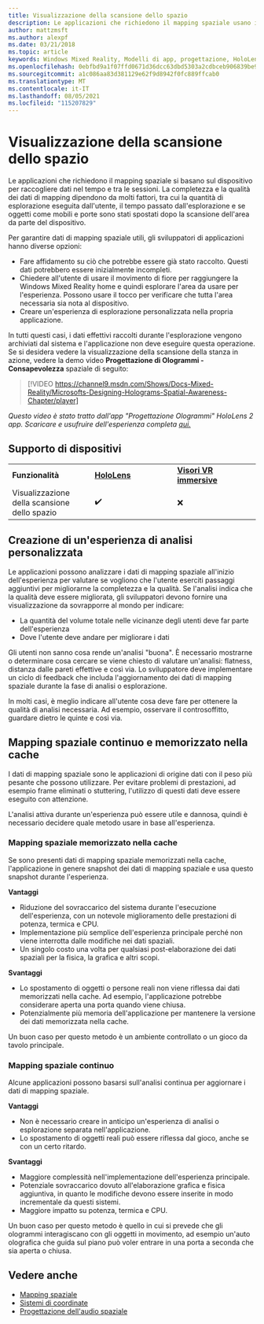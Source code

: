 ```yaml
---
title: Visualizzazione della scansione dello spazio
description: Le applicazioni che richiedono il mapping spaziale usano il dispositivo per raccogliere dati nel tempo e tra le sessioni.
author: mattzmsft
ms.author: alexpf
ms.date: 03/21/2018
ms.topic: article
keywords: Windows Mixed Reality, Modelli di app, progettazione, HoloLens, scansione della stanza, mapping spaziale, mesh, visore VR di realtà mista, visore VR di realtà mista windows, visore VR di realtà virtuale, HoloLens
ms.openlocfilehash: 0ebfbd9a1f07ffd0671d36dcc63dbd5303a2cdbceb906839be9736f43de76937
ms.sourcegitcommit: a1c086aa83d381129e62f9d8942f0fc889ffcab0
ms.translationtype: MT
ms.contentlocale: it-IT
ms.lasthandoff: 08/05/2021
ms.locfileid: "115207829"
---
```

# <a name="room-scan-visualization"></a>Visualizzazione della scansione dello spazio

Le applicazioni che richiedono il mapping spaziale si basano sul dispositivo per raccogliere dati nel tempo e tra le sessioni. La completezza e la qualità dei dati di mapping dipendono da molti fattori, tra cui la quantità di esplorazione eseguita dall'utente, il tempo passato dall'esplorazione e se oggetti come mobili e porte sono stati spostati dopo la scansione dell'area da parte del dispositivo.

Per garantire dati di mapping spaziale utili, gli sviluppatori di applicazioni hanno diverse opzioni:
* Fare affidamento su ciò che potrebbe essere già stato raccolto. Questi dati potrebbero essere inizialmente incompleti.
* Chiedere all'utente di usare il movimento di fiore per raggiungere la Windows Mixed Reality home e quindi esplorare l'area da usare per l'esperienza. Possono usare il tocco per verificare che tutta l'area necessaria sia nota al dispositivo.
* Creare un'esperienza di esplorazione personalizzata nella propria applicazione.

In tutti questi casi, i dati effettivi raccolti durante l'esplorazione vengono archiviati dal sistema e l'applicazione non deve eseguire questa operazione. Se si desidera vedere la visualizzazione della scansione della stanza in azione, vedere la demo video **Progettazione di Ologrammi - Consapevolezza** spaziale di seguito:

> [!VIDEO https://channel9.msdn.com/Shows/Docs-Mixed-Reality/Microsofts-Designing-Holograms-Spatial-Awareness-Chapter/player]

*Questo video è stato tratto dall'app "Progettazione Ologrammi" HoloLens 2 app. Scaricare e usufruire dell'esperienza completa [qui.](https://aka.ms/dhapp)*

## <a name="device-support"></a>Supporto di dispositivi

<table>
    <colgroup>
    <col width="33%" />
    <col width="33%" />
    <col width="33%" />
    </colgroup>
    <tr>
        <td><strong>Funzionalità</strong></td>
        <td><a href="/hololens/hololens1-hardware"><strong>HoloLens</strong></a></td>
        <td><a href="../discover/immersive-headset-hardware-details.md"><strong>Visori VR immersive</strong></a></td>
    </tr>
     <tr>
        <td>Visualizzazione della scansione dello spazio</td>
        <td>✔️</td>
        <td>❌</td>
    </tr>
</table>

## <a name="building-a-custom-scanning-experience"></a>Creazione di un'esperienza di analisi personalizzata

Le applicazioni possono analizzare i dati di mapping spaziale all'inizio dell'esperienza per valutare se vogliono che l'utente eserciti passaggi aggiuntivi per migliorarne la completezza e la qualità. Se l'analisi indica che la qualità deve essere migliorata, gli sviluppatori devono fornire una visualizzazione da sovrapporre al mondo per indicare:
* La quantità del volume totale nelle vicinanze degli utenti deve far parte dell'esperienza
* Dove l'utente deve andare per migliorare i dati

Gli utenti non sanno cosa rende un'analisi "buona". È necessario mostrarne o determinare cosa cercare se viene chiesto di valutare un'analisi: flatness, distanza dalle pareti effettive e così via. Lo sviluppatore deve implementare un ciclo di feedback che includa l'aggiornamento dei dati di mapping spaziale durante la fase di analisi o esplorazione.

In molti casi, è meglio indicare all'utente cosa deve fare per ottenere la qualità di analisi necessaria. Ad esempio, osservare il controsoffitto, guardare dietro le quinte e così via.

## <a name="cached-versus-continuous-spatial-mapping"></a>Mapping spaziale continuo e memorizzato nella cache

I dati di mapping spaziale sono le applicazioni di origine dati con il peso più pesante che possono utilizzare. Per evitare problemi di prestazioni, ad esempio frame eliminati o stuttering, l'utilizzo di questi dati deve essere eseguito con attenzione.

L'analisi attiva durante un'esperienza può essere utile e dannosa, quindi è necessario decidere quale metodo usare in base all'esperienza.

### <a name="cached-spatial-mapping"></a>Mapping spaziale memorizzato nella cache

Se sono presenti dati di mapping spaziale memorizzati nella cache, l'applicazione in genere snapshot dei dati di mapping spaziale e usa questo snapshot durante l'esperienza.

**Vantaggi**
* Riduzione del sovraccarico del sistema durante l'esecuzione dell'esperienza, con un notevole miglioramento delle prestazioni di potenza, termica e CPU.
* Implementazione più semplice dell'esperienza principale perché non viene interrotta dalle modifiche nei dati spaziali.
* Un singolo costo una volta per qualsiasi post-elaborazione dei dati spaziali per la fisica, la grafica e altri scopi.

**Svantaggi**
* Lo spostamento di oggetti o persone reali non viene riflessa dai dati memorizzati nella cache. Ad esempio, l'applicazione potrebbe considerare aperta una porta quando viene chiusa.
* Potenzialmente più memoria dell'applicazione per mantenere la versione dei dati memorizzata nella cache.

Un buon caso per questo metodo è un ambiente controllato o un gioco da tavolo principale.

### <a name="continuous-spatial-mapping"></a>Mapping spaziale continuo

Alcune applicazioni possono basarsi sull'analisi continua per aggiornare i dati di mapping spaziale.

**Vantaggi**
* Non è necessario creare in anticipo un'esperienza di analisi o esplorazione separata nell'applicazione.
* Lo spostamento di oggetti reali può essere riflessa dal gioco, anche se con un certo ritardo.

**Svantaggi**
* Maggiore complessità nell'implementazione dell'esperienza principale.
* Potenziale sovraccarico dovuto all'elaborazione grafica e fisica aggiuntiva, in quanto le modifiche devono essere inserite in modo incrementale da questi sistemi.
* Maggiore impatto su potenza, termica e CPU.

Un buon caso per questo metodo è quello in cui si prevede che gli ologrammi interagiscano con gli oggetti in movimento, ad esempio un'auto olografica che guida sul piano può voler entrare in una porta a seconda che sia aperta o chiusa.

## <a name="see-also"></a>Vedere anche

* [Mapping spaziale](spatial-mapping.md)
* [Sistemi di coordinate](coordinate-systems.md)
* [Progettazione dell'audio spaziale](spatial-sound-design.md)